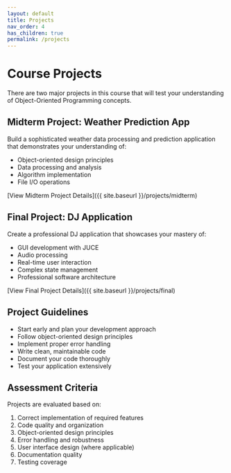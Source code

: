 ```yaml
---
layout: default
title: Projects
nav_order: 4
has_children: true
permalink: /projects
---
```


# Course Projects

There are two major projects in this course that will test your understanding of Object-Oriented Programming concepts.

## Midterm Project: Weather Prediction App

Build a sophisticated weather data processing and prediction application that demonstrates your understanding of:

- Object-oriented design principles
- Data processing and analysis
- Algorithm implementation
- File I/O operations

[View Midterm Project Details]({{ site.baseurl }}/projects/midterm)

## Final Project: DJ Application

Create a professional DJ application that showcases your mastery of:

- GUI development with JUCE
- Audio processing
- Real-time user interaction
- Complex state management
- Professional software architecture

[View Final Project Details]({{ site.baseurl }}/projects/final)

## Project Guidelines

- Start early and plan your development approach
- Follow object-oriented design principles
- Implement proper error handling
- Write clean, maintainable code
- Document your code thoroughly
- Test your application extensively

## Assessment Criteria

Projects are evaluated based on:

1. Correct implementation of required features
2. Code quality and organization
3. Object-oriented design principles
4. Error handling and robustness
5. User interface design (where applicable)
6. Documentation quality
7. Testing coverage
